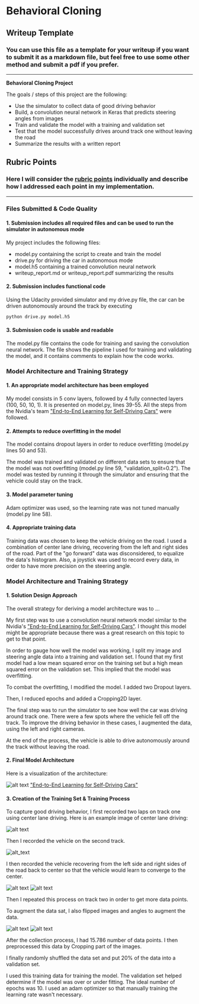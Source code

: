 # **Behavioral Cloning** 

## Writeup Template

### You can use this file as a template for your writeup if you want to submit it as a markdown file, but feel free to use some other method and submit a pdf if you prefer.

---

**Behavioral Cloning Project**

The goals / steps of this project are the following:
* Use the simulator to collect data of good driving behavior
* Build, a convolution neural network in Keras that predicts steering angles from images
* Train and validate the model with a training and validation set
* Test that the model successfully drives around track one without leaving the road
* Summarize the results with a written report


[//]: # (Image References)

[image1]: ./imagens_para_writeup/Capturar.JPG "Model Visualization"
[image2]: ./imagens_para_writeup/Centro.jpg "Center Image"
[image3]: ./imagens_para_writeup/Esq.jpg "Recovery Image"
[image4]: ./imagens_para_writeup/Dir.jpg "Recovery Image"
[image5]: ./imagens_para_writeup/DirEsq.jpg "Flipped Image"
[image6]: ./imagens_para_writeup/Centro2.jpg "Second Track"

## Rubric Points
### Here I will consider the [rubric points](https://review.udacity.com/#!/rubrics/432/view) individually and describe how I addressed each point in my implementation.  

---
### Files Submitted & Code Quality

#### 1. Submission includes all required files and can be used to run the simulator in autonomous mode

My project includes the following files:
* model.py containing the script to create and train the model
* drive.py for driving the car in autonomous mode
* model.h5 containing a trained convolution neural network 
* writeup_report.md or writeup_report.pdf summarizing the results

#### 2. Submission includes functional code
Using the Udacity provided simulator and my drive.py file, the car can be driven autonomously around the track by executing 
```sh
python drive.py model.h5
```

#### 3. Submission code is usable and readable

The model.py file contains the code for training and saving the convolution neural network. The file shows the pipeline I used for training and validating the model, and it contains comments to explain how the code works.

### Model Architecture and Training Strategy

#### 1. An appropriate model architecture has been employed

My model consists in 5 conv layers, followed by 4 fully connected layers (100, 50, 10, 1). It is presented on model.py, lines 39-55. All the steps from the Nvidia's team ["End-to-End Learning for Self-Driving Cars"](http://images.nvidia.com/content/tegra/automotive/images/2016/solutions/pdf/end-to-end-dl-using-px.pdf) were followed. 

#### 2. Attempts to reduce overfitting in the model

The model contains dropout layers in order to reduce overfitting (model.py lines 50 and 53). 

The model was trained and validated on different data sets to ensure that the model was not overfitting (model.py line 59, "validation_split=0.2"). The model was tested by running it through the simulator and ensuring that the vehicle could stay on the track.

#### 3. Model parameter tuning

Adam optimizer was used, so the learning rate was not tuned manually (model.py line 58).

#### 4. Appropriate training data

Training data was chosen to keep the vehicle driving on the road. I used a combination of center lane driving, recovering from the left and right sides of the road. Part of the "go forward" data was disconsidered, to equalize the data's histogram. Also, a joystick was used to record every data, in order to have more precision on the steering angle. 

### Model Architecture and Training Strategy

#### 1. Solution Design Approach

The overall strategy for deriving a model architecture was to ...

My first step was to use a convolution neural network model similar to the Nvidia's ["End-to-End Learning for Self-Driving Cars"](http://images.nvidia.com/content/tegra/automotive/images/2016/solutions/pdf/end-to-end-dl-using-px.pdf). I thought this model might be appropriate because there was a great research on this topic to get to that point.

In order to gauge how well the model was working, I split my image and steering angle data into a training and validation set. I found that my first model had a low mean squared error on the training set but a high mean squared error on the validation set. This implied that the model was overfitting. 

To combat the overfitting, I modified the model. I added two Dropout layers.

Then, I reduced epochs and added a Cropping2D layer.

The final step was to run the simulator to see how well the car was driving around track one. There were a few spots where the vehicle fell off the track. To improve the driving behavior in these cases, I augmented the data, using the left and right cameras. 

At the end of the process, the vehicle is able to drive autonomously around the track without leaving the road.

#### 2. Final Model Architecture

Here is a visualization of the architecture:

![alt text][image1]
["End-to-End Learning for Self-Driving Cars"](http://images.nvidia.com/content/tegra/automotive/images/2016/solutions/pdf/end-to-end-dl-using-px.pdf)

#### 3. Creation of the Training Set & Training Process

To capture good driving behavior, I first recorded two laps on track one using center lane driving. Here is an example image of center lane driving:

![alt text][image2]

Then I recorded the vehicle on the second track.

![alt_text][image6]


I then recorded the vehicle recovering from the left side and right sides of the road back to center so that the vehicle would learn to converge to the center. 

![alt text][image3]
![alt text][image4]

Then I repeated this process on track two in order to get more data points.

To augment the data sat, I also flipped images and angles to augment the data.

![alt text][image4]
![alt text][image5]


After the collection process, I had 15.786 number of data points. I then preprocessed this data by Cropping part of the images.


I finally randomly shuffled the data set and put 20% of the data into a validation set. 

I used this training data for training the model. The validation set helped determine if the model was over or under fitting. The ideal number of epochs was 10. I used an adam optimizer so that manually training the learning rate wasn't necessary.
